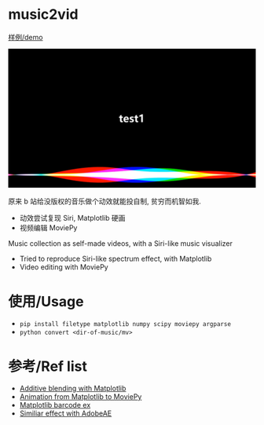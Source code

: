# music2vid #

[样例/demo](https://www.bilibili.com/video/BV1aU4y1Z7xB?share_source=copy_web)

![demo](screenshots/test1.png)

原来 b 站给没版权的音乐做个动效就能投自制, 贫穷而机智如我.

- 动效尝试复现 Siri, Matplotlib 硬画
- 视频编辑 MoviePy

Music collection as self-made videos, with a Siri-like music visualizer

- Tried to reproduce Siri-like spectrum effect, with Matplotlib
- Video editing with MoviePy

# 使用/Usage #

- `pip install filetype matplotlib numpy scipy moviepy argparse`
- `python convert <dir-of-music/mv>`

# 参考/Ref list #

- [Additive blending with Matplotlib](https://stackoverflow.com/a/26712790)
- [Animation from Matplotlib to MoviePy](https://www.geeksforgeeks.org/moviepy-creating-animation-using-matplotlib/)
- [Matplotlib barcode ex](https://matplotlib.org/stable/gallery/images_contours_and_fields/barcode_demo.html#sphx-glr-gallery-images-contours-and-fields-barcode-demo-py)
- [Similiar effect with AdobeAE](https://www.avnishparker.com/AfterEffectsTemplates/SIRI-AUDIO-SPECTRUM)





